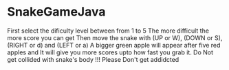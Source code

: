 # SnakeGameJava
First select the dificulty level between from 1 to 5 The more difficult the more score you can get
Then move the snake with (UP or W), (DOWN or S), (RIGHT or d) and (LEFT or a)
A bigger green apple will appear after five red apples and It will give you more scores upto how fast you grab it. 
Do Not get collided with snake's body !!!
Please Don't get addidcted
